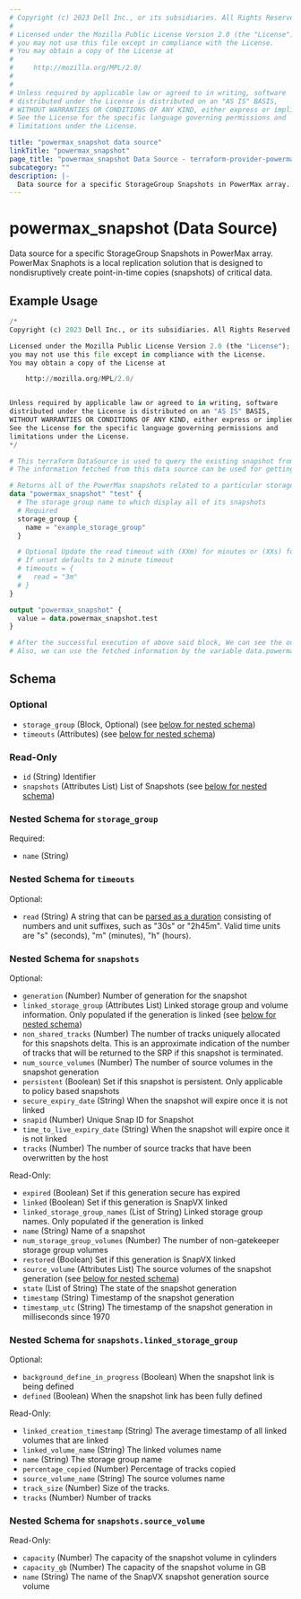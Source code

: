 ```yaml
---
# Copyright (c) 2023 Dell Inc., or its subsidiaries. All Rights Reserved.
#
# Licensed under the Mozilla Public License Version 2.0 (the "License");
# you may not use this file except in compliance with the License.
# You may obtain a copy of the License at
#
#     http://mozilla.org/MPL/2.0/
#
#
# Unless required by applicable law or agreed to in writing, software
# distributed under the License is distributed on an "AS IS" BASIS,
# WITHOUT WARRANTIES OR CONDITIONS OF ANY KIND, either express or implied.
# See the License for the specific language governing permissions and
# limitations under the License.

title: "powermax_snapshot data source"
linkTitle: "powermax_snapshot"
page_title: "powermax_snapshot Data Source - terraform-provider-powermax"
subcategory: ""
description: |-
  Data source for a specific StorageGroup Snapshots in PowerMax array. PowerMax Snaphots is a local replication solution that is designed to nondisruptively create point-in-time copies (snapshots) of critical data.
---
```


# powermax_snapshot (Data Source)

Data source for a specific StorageGroup Snapshots in PowerMax array. PowerMax Snaphots is a local replication solution that is designed to nondisruptively create point-in-time copies (snapshots) of critical data.

## Example Usage

```terraform
/*
Copyright (c) 2023 Dell Inc., or its subsidiaries. All Rights Reserved.

Licensed under the Mozilla Public License Version 2.0 (the "License");
you may not use this file except in compliance with the License.
You may obtain a copy of the License at

    http://mozilla.org/MPL/2.0/


Unless required by applicable law or agreed to in writing, software
distributed under the License is distributed on an "AS IS" BASIS,
WITHOUT WARRANTIES OR CONDITIONS OF ANY KIND, either express or implied.
See the License for the specific language governing permissions and
limitations under the License.
*/

# This terraform DataSource is used to query the existing snapshot from PowerMax array.
# The information fetched from this data source can be used for getting the details / for further processing in resource block.

# Returns all of the PowerMax snapshots related to a particular storage group and their details
data "powermax_snapshot" "test" {
  # The storage group name to which display all of its snapshots
  # Required
  storage_group {
    name = "example_storage_group"
  }

  # Optional Update the read timeout with (XXm) for minutes or (XXs) for timeout in seconds
  # If unset defaults to 2 minute timeout
  # timeouts = {
  #   read = "3m"
  # }
}

output "powermax_snapshot" {
  value = data.powermax_snapshot.test
}

# After the successful execution of above said block, We can see the output value by executing 'terraform output' command.
# Also, we can use the fetched information by the variable data.powermax_snapshot.example
```

<!-- schema generated by tfplugindocs -->
## Schema

### Optional

- `storage_group` (Block, Optional) (see [below for nested schema](#nestedblock--storage_group))
- `timeouts` (Attributes) (see [below for nested schema](#nestedatt--timeouts))

### Read-Only

- `id` (String) Identifier
- `snapshots` (Attributes List) List of Snapshots (see [below for nested schema](#nestedatt--snapshots))

<a id="nestedblock--storage_group"></a>
### Nested Schema for `storage_group`

Required:

- `name` (String)


<a id="nestedatt--timeouts"></a>
### Nested Schema for `timeouts`

Optional:

- `read` (String) A string that can be [parsed as a duration](https://pkg.go.dev/time#ParseDuration) consisting of numbers and unit suffixes, such as "30s" or "2h45m". Valid time units are "s" (seconds), "m" (minutes), "h" (hours).


<a id="nestedatt--snapshots"></a>
### Nested Schema for `snapshots`

Optional:

- `generation` (Number) Number of generation for the snapshot
- `linked_storage_group` (Attributes List) Linked storage group and volume information. Only populated if the generation is linked (see [below for nested schema](#nestedatt--snapshots--linked_storage_group))
- `non_shared_tracks` (Number) The number of tracks uniquely allocated for this snapshots delta. This is an approximate indication of the number of tracks that will be returned to the SRP if this snapshot is terminated.
- `num_source_volumes` (Number) The number of source volumes in the snapshot generation
- `persistent` (Boolean) Set if this snapshot is persistent.  Only applicable to policy based snapshots
- `secure_expiry_date` (String) When the snapshot will expire once it is not linked
- `snapid` (Number) Unique Snap ID for Snapshot
- `time_to_live_expiry_date` (String) When the snapshot will expire once it is not linked
- `tracks` (Number) The number of source tracks that have been overwritten by the host

Read-Only:

- `expired` (Boolean) Set if this generation secure has expired
- `linked` (Boolean) Set if this generation is SnapVX linked
- `linked_storage_group_names` (List of String) Linked storage group names. Only populated if the generation is linked
- `name` (String) Name of a snapshot
- `num_storage_group_volumes` (Number) The number of non-gatekeeper storage group volumes
- `restored` (Boolean) Set if this generation is SnapVX linked
- `source_volume` (Attributes List) The source volumes of the snapshot generation (see [below for nested schema](#nestedatt--snapshots--source_volume))
- `state` (List of String) The state of the snapshot generation
- `timestamp` (String) Timestamp of the snapshot generation
- `timestamp_utc` (String) The timestamp of the snapshot generation in milliseconds since 1970

<a id="nestedatt--snapshots--linked_storage_group"></a>
### Nested Schema for `snapshots.linked_storage_group`

Optional:

- `background_define_in_progress` (Boolean) When the snapshot link is being defined
- `defined` (Boolean) When the snapshot link has been fully defined

Read-Only:

- `linked_creation_timestamp` (String) The average timestamp of all linked volumes that are linked
- `linked_volume_name` (String) The linked volumes name
- `name` (String) The storage group name
- `percentage_copied` (Number) Percentage of tracks copied
- `source_volume_name` (String) The source volumes name
- `track_size` (Number) Size of the tracks.
- `tracks` (Number) Number of tracks


<a id="nestedatt--snapshots--source_volume"></a>
### Nested Schema for `snapshots.source_volume`

Read-Only:

- `capacity` (Number) The capacity of the snapshot volume in cylinders
- `capacity_gb` (Number) The capacity of the snapshot volume in GB
- `name` (String) The name of the SnapVX snapshot generation source volume